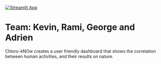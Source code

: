 [![Streamlit App](https://static.streamlit.io/badges/streamlit_badge_black_white.svg)](https://share.streamlit.io/janinirami/chloro-know/main/app.py)

# Team: Kevin, Rami, George and Adrien
Chloro-kNOw creates a user friendly dashboard that shows the correlation between human activities, and their results on nature. 
